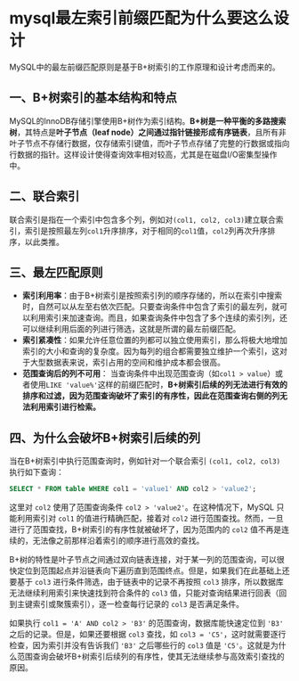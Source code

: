 # mysql最左索引前缀匹配为什么要这么设计

MySQL中的最左前缀匹配原则是基于B+树索引的工作原理和设计考虑而来的。

## 一、B+树索引的基本结构和特点

MySQL的InnoDB存储引擎使用B+树作为索引结构。**B+树是一种平衡的多路搜索树**，其特点是**叶子节点（leaf node）之间通过指针链接形成有序链表**，且所有非叶子节点不存储行数据，仅存储索引键值，而叶子节点存储了完整的行数据或指向行数据的指针。这样设计使得查询效率相对较高，尤其是在磁盘I/O密集型操作中。

## 二、联合索引

联合索引是指在一个索引中包含多个列，例如对`(col1, col2, col3)`建立联合索引，索引是按照最左列`col1`升序排序，对于相同的`col1`值，`col2`列再次升序排序，以此类推。

## 三、最左匹配原则

- **索引利用率**：由于B+树索引是按照索引列的顺序存储的，所以在索引中搜索时，自然可以从左至右依次匹配。只要查询条件中包含了索引的最左列，就可以利用索引来加速查询。而且，如果查询条件中包含了多个连续的索引列，还可以继续利用后面的列进行筛选，这就是所谓的最左前缀匹配。
- **索引紧凑性**：如果允许任意位置的列都可以独立使用索引，那么将极大地增加索引的大小和查询的复杂度。因为每列的组合都需要独立维护一个索引，这对于大型数据表来说，索引占用的空间和维护成本都会很高。
- **范围查询后的列不可用**：
  当查询条件中出现范围查询（如`col1 > value`）或者使用`LIKE 'value%'`这样的前缀匹配时，**B+树索引后续的列无法进行有效的排序和过滤，因为范围查询破坏了索引的有序性，因此在范围查询右侧的列无法利用索引进行检索。**

## 四、为什么会破坏B+树索引后续的列

当在B+树索引中执行范围查询时，例如针对一个联合索引 `(col1, col2, col3)` 执行如下查询：

```sql
SELECT * FROM table WHERE col1 = 'value1' AND col2 > 'value2';
```

这里对 `col2` 使用了范围查询条件 `col2 > 'value2'`。在这种情况下，MySQL 只能利用索引对 `col1` 的值进行精确匹配，接着对 `col2` 进行范围查找。然而，一旦进行了范围查找，B+树索引的有序性就被破坏了，因为范围内的 `col2` 值不再是连续的，无法像之前那样沿着索引的顺序进行高效的查找。

B+树的特性是叶子节点之间通过双向链表连接，对于某一列的范围查询，可以很快定位到范围起点并沿链表向下遍历直到范围终点。但是，如果我们在此基础上还要基于 `col3` 进行条件筛选，由于链表中的记录不再按照 `col3` 排序，所以数据库无法继续利用索引来快速找到符合条件的 `col3` 值，只能对查询结果进行回表（回到主键索引或聚簇索引），逐一检查每行记录的 `col3` 是否满足条件。

如果执行 `col1 = 'A' AND col2 > 'B3'` 的范围查询，数据库能快速定位到 `'B3'` 之后的记录。但是，如果还要根据 `col3` 查找，如 `col3 = 'C5'`，这时就需要逐行检查，因为索引并没有告诉我们 `'B3'` 之后哪些行的 `col3` 值是 `'C5'`。这就是为什么范围查询会破坏B+树索引后续列的有序性，使其无法继续参与高效索引查找的原因。